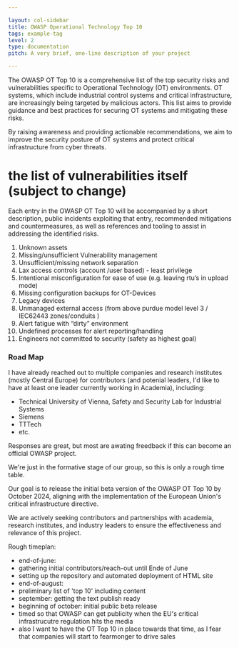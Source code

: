 ```yaml
---

layout: col-sidebar
title: OWASP Operational Technology Top 10
tags: example-tag
level: 2
type: documentation
pitch: A very brief, one-line description of your project

---
```


The OWASP OT Top 10 is a comprehensive list of the top security risks and vulnerabilities specific to Operational Technology (OT) environments. OT systems, which include industrial control systems and critical infrastructure, are increasingly being targeted by malicious actors. This list aims to provide guidance and best practices for securing OT systems and mitigating these risks.

By raising awareness and providing actionable recommendations, we aim to improve the security posture of OT systems and protect critical infrastructure from cyber threats.

# the list of vulnerabilities itself (subject to change)

Each entry in the OWASP OT Top 10 will be accompanied by a short description, public incidents exploiting that entry, recommended mitigations and countermeasures, as well as references and tooling to assist in addressing the identified risks.

1. Unknown assets
2. Missing/unsufficient Vulnerability management
3. Unsufficient/missing network separation
4. Lax access controls  (account /user based)  - least privilege
5. Intentional misconfiguration for ease of use (e.g. leaving rtu’s in upload mode)
6. Missing configuration backups for OT-Devices
7. Legacy devices
8. Unmanaged external access (from above purdue model level 3 / IEC62443 zones/conduits )
9. Alert fatigue with “dirty” environment
10. Undefined processes for alert reporting/handling
11. Engineers not committed to security (safety as highest goal)

### Road Map
I have already reached out to multiple companies and research institutes (mostly Central Europe) for contributors (and potenial leaders, I'd like to have at least one leader currently working in Academia), including:

* Technical University of Vienna, Safety and Security Lab for Industrial Systems
* Siemens
* TTTech
* etc.

Responses are great, but most are awating freedback if this can become an official OWASP project.

We're just in the formative stage of our group, so this is only a rough time table.

Our goal is to release the initial beta version of the OWASP OT Top 10 by October 2024, aligning with the implementation of the European Union's critical infrastructure directive.

We are actively seeking contributors and partnerships with academia, research institutes, and industry leaders to ensure the effectiveness and relevance of this project.

Rough timeplan:

* end-of-june:
* gathering initial contributors/reach-out until Ende of June
* setting up the repository and automated deployment of HTML site
* end-of-august:
* preliminary list of 'top 10' including content
* september: getting the text publish ready
* beginning of october: initial public beta release
* timed so that OWASP can get publicity when the EU's critical infrastrucutre regulation hits the media
* also I want to have the OT Top 10 in place towards that time, as I fear that companies will start to fearmonger to drive sales
